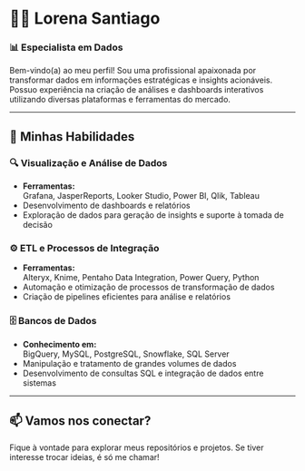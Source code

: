 # 👩‍💻 Lorena Santiago

### 📊 **Especialista em Dados**

Bem-vindo(a) ao meu perfil! Sou uma profissional apaixonada por transformar dados em informações estratégicas e insights acionáveis. Possuo experiência na criação de análises e dashboards interativos utilizando diversas plataformas e ferramentas do mercado.

---

## 🚀 **Minhas Habilidades**

### 🔍 **Visualização e Análise de Dados**
- **Ferramentas:**  
  Grafana, JasperReports, Looker Studio, Power BI, Qlik, Tableau  
- Desenvolvimento de dashboards e relatórios
- Exploração de dados para geração de insights e suporte à tomada de decisão  

### ⚙️ **ETL e Processos de Integração**
- **Ferramentas:**  
  Alteryx, Knime, Pentaho Data Integration, Power Query, Python  
- Automação e otimização de processos de transformação de dados  
- Criação de pipelines eficientes para análise e relatórios  

### 🗄️ **Bancos de Dados**
- **Conhecimento em:**  
  BigQuery, MySQL, PostgreSQL, Snowflake, SQL Server  
- Manipulação e tratamento de grandes volumes de dados  
- Desenvolvimento de consultas SQL e integração de dados entre sistemas  

---

## 📫 **Vamos nos conectar?**
Fique à vontade para explorar meus repositórios e projetos. Se tiver interesse trocar ideias, é só me chamar!
